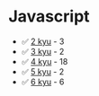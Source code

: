 # Javascript
* :white_check_mark: [2 kyu](/solutions/javascript/2%20kyu) - 3
* :white_check_mark: [3 kyu](/solutions/javascript/3%20kyu) - 2
* :white_check_mark: [4 kyu](/solutions/javascript/4%20kyu) - 18
* :white_check_mark: [5 kyu](/solutions/javascript/5%20kyu) - 2
* :white_check_mark: [6 kyu](/solutions/javascript/6%20kyu) - 6